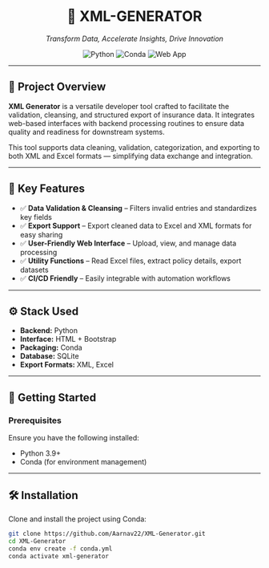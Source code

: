 <h1 align="center">📄 XML-GENERATOR</h1>
<p align="center"><em>Transform Data, Accelerate Insights, Drive Innovation</em></p>

<p align="center">
  <img src="https://img.shields.io/badge/Built%20With-Python-blue?style=flat-square" alt="Python">
  <img src="https://img.shields.io/badge/Environment-Conda-green?style=flat-square" alt="Conda">
  <img src="https://img.shields.io/badge/Interface-Web%20App-lightgrey?style=flat-square" alt="Web App">
</p>

---

## 📌 Project Overview

**XML Generator** is a versatile developer tool crafted to facilitate the validation, cleansing, and structured export of insurance data. It integrates web-based interfaces with backend processing routines to ensure data quality and readiness for downstream systems.

This tool supports data cleaning, validation, categorization, and exporting to both XML and Excel formats — simplifying data exchange and integration.

---

## 🎯 Key Features

- ✅ **Data Validation & Cleansing** – Filters invalid entries and standardizes key fields  
- ✅ **Export Support** – Export cleaned data to Excel and XML formats for easy sharing  
- ✅ **User-Friendly Web Interface** – Upload, view, and manage data processing  
- ✅ **Utility Functions** – Read Excel files, extract policy details, export datasets  
- ✅ **CI/CD Friendly** – Easily integrable with automation workflows

---

## ⚙ Stack Used

- **Backend:** Python  
- **Interface:** HTML + Bootstrap  
- **Packaging:** Conda  
- **Database:** SQLite  
- **Export Formats:** XML, Excel

---

## 🚀 Getting Started

### Prerequisites

Ensure you have the following installed:

- Python 3.9+  
- Conda (for environment management)

---

## 🛠 Installation

Clone and install the project using Conda:

```bash
git clone https://github.com/Aarnav22/XML-Generator.git
cd XML-Generator
conda env create -f conda.yml
conda activate xml-generator
